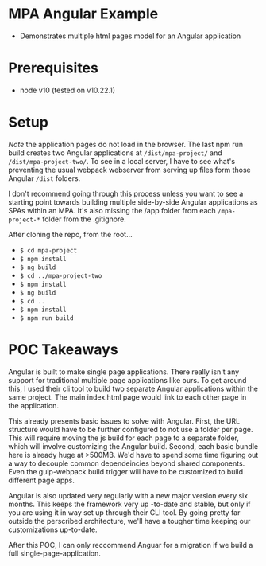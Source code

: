 # MPA Angular Example
- Demonstrates multiple html pages model for an Angular application

# Prerequisites
- node v10 (tested on v10.22.1)

# Setup
*Note* the application pages do not load in the browser. The last npm run build creates two Angular applications at `/dist/mpa-project/` and `/dist/mpa-project-two/`. To see in a local server, I have to see what's preventing the usual webpack webserver from serving up files form those Angular `/dist` folders.

I don't recommend going through this process unless you want to see a starting point towards building multiple side-by-side Angular applications as SPAs within an MPA. It's also missing the /app folder from each `/mpa-project-*` folder from the .gitignore.

After cloning the repo, from the root...
- `$ cd mpa-project`
- `$ npm install`
- `$ ng build`
- `$ cd ../mpa-project-two`
- `$ npm install`
- `$ ng build`
- `$ cd ..`
- `$ npm install`
- `$ npm run build`

# POC Takeaways

<p>
  Angular is built to make single page applications. There really isn't any support for traditional multiple page applications like ours. To get around this, I used their cli tool to build two separate Angular applications within the same project. The main index.html page would link to each other page in the application.
</p>

<p>
  This already presents basic issues to solve with Angular. First, the URL structure would have to be further configured to not use a folder per page. This will require moving the js build for each page to a separate folder, which will involve customizing the Angular build. Second, each basic bundle here is already huge at >500MB. We'd have to spend some time figuring out a way to decouple common dependeincies beyond shared components. Even the gulp-webpack build trigger will have to be customized to build different page apps.
</p>

<p>
  Angular is also updated very regularly with a new major version every six months. This keeps the framework very up -to-date and stable, but only if you are using it in way set up through their CLI tool. By going pretty far outside the perscribed architecture, we'll have a tougher time keeping our customizations up-to-date.
</p>

<p>
  After this POC, I can only reccommend Anguar for a migration if we build a full single-page-application.
</p>
